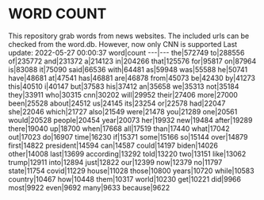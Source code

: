 # WORD COUNT
This repository grab words from news websites. The included urls can be checked from the word.db.
However, now only CNN is supported
Last update: 2022-05-27 00:00:37
word|count
---|---
the|572749
to|288556
of|235772
and|231372
a|214123
in|204266
that|125576
for|95817
on|87964
is|83088
it|75090
said|66536
with|64481
as|59948
was|55588
he|50741
have|48681
at|47541
has|46881
are|46878
from|45073
be|42430
by|41273
this|40510
i|40147
but|37583
his|37412
an|35658
we|35313
not|35184
they|33911
who|30315
cnn|30202
will|29952
their|27406
more|27000
been|25528
about|24512
us|24145
its|23254
or|22578
had|22047
she|22046
which|21727
also|21549
were|21478
you|21289
one|20561
would|20528
people|20454
year|20073
her|19932
new|19484
after|19289
there|19040
up|18700
when|17668
all|17519
than|17440
what|17042
out|17023
do|16907
time|16230
if|15371
some|15166
so|15144
over|14879
first|14822
president|14594
can|14587
could|14197
biden|14026
other|14008
last|13699
according|13292
told|13220
two|13151
like|13062
trump|12911
into|12894
just|12822
our|12399
now|12379
no|11797
state|11754
covid|11229
house|11028
those|10800
years|10720
while|10583
country|10467
how|10448
them|10317
world|10230
get|10221
did|9966
most|9922
even|9692
many|9633
because|9622
